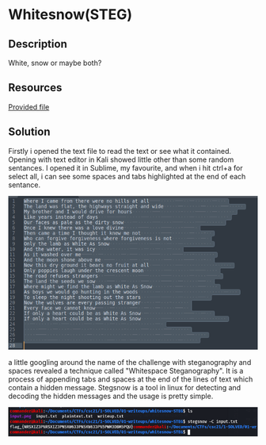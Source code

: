 # Whitesnow(STEG) 

## Description
White, snow or maybe both?

## Resources

[Provided file]()

## Solution

Firstly i opened the text file to read the text or see what it contained. Opening with text editor in Kali showed little other than some random sentances. I opened it in Sublime, my favourite, and when i hit ctrl+a for select all, i can see some spaces and tabs highlighted at the end of each sentance. 
<p align="center"><img src="_images/input.png"></p>

a little googling around the name of the challenge with steganography and spaces revealed a technique called "Whitespace Steganography". It is a process of appending tabs and spaces at the end of the lines of text which contain a hidden message. Stegsnow is a tool in linux for detecting and decoding the hidden messages and the usage is pretty simple.
<p align="center"><img src="_images/flag.png"></p>


